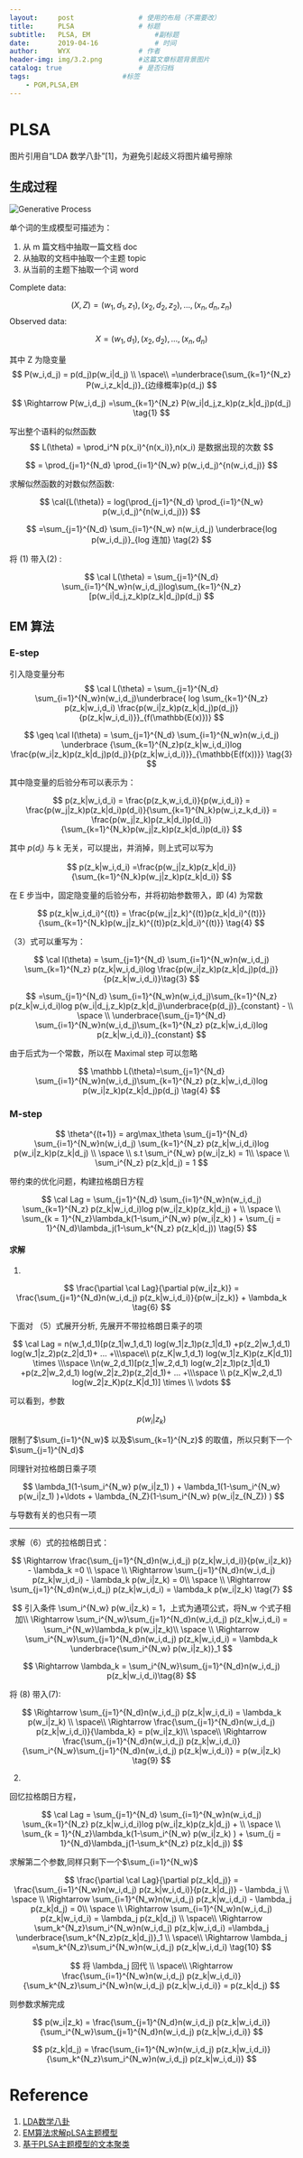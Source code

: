 ```yaml
---
layout:     post   				# 使用的布局（不需要改）
title:      PLSA 				# 标题 
subtitle:   PLSA, EM 				#副标题
date:       2019-04-16 				# 时间
author:     WYX 				# 作者
header-img: img/3.2.png 		#这篇文章标题背景图片
catalog: true 					# 是否归档
tags:						#标签
    - PGM,PLSA,EM
---
```


# PLSA

图片引用自“LDA 数学八卦”[1]，为避免引起歧义将图片编号擦除

## 生成过程

![Generative Process](https://0d077ef9e74d8.cdn.sohucs.com/rnSYPxW_png)



单个词的生成模型可描述为：

1. 从 m 篇文档中抽取一篇文档 doc
2. 从抽取的文档中抽取一个主题 topic
3. 从当前的主题下抽取一个词 word



Complete data:


$$
(X,Z) = (w_1,d_1,z_1),(x_2,d_2,z_2),...,(x_n,d_n,z_n)
$$
Observed data:


$$
X = (w_1,d_1),(x_2,d_2),...,(x_n,d_n)
$$


其中 Z 为隐变量
$$
P(w_i,d_j) = p(d_j)p(w_i|d_j) \\
\space\\
=\underbrace{\sum_{k=1}^{N_z} P(w_i,z_k|d_j)}_{边缘概率}p(d_j)
$$

$$
\Rightarrow P(w_i,d_j) =\sum_{k=1}^{N_z} P(w_i|d_j,z_k)p(z_k|d_j)p(d_j) \tag{1}
$$




写出整个语料的似然函数
$$
L(\theta) = \prod_i^N p(x_i)^{n(x_i)},n(x_i) 是数据出现的次数
$$

$$
= \prod_{j=1}^{N_d} \prod_{i=1}^{N_w} p(w_i,d_j)^{n(w_i,d_j)}
$$



求解似然函数的对数似然函数:


$$
\cal{L(\theta)} = log(\prod_{j=1}^{N_d} \prod_{i=1}^{N_w} p(w_i,d_j)^{n(w_i,d_j)})
$$

$$
=\sum_{j=1}^{N_d} \sum_{i=1}^{N_w} n(w_i,d_j) \underbrace{log p(w_i,d_j)}_{log 连加} \tag{2}
$$


将 (1) 带入(2) :


$$
\cal L(\theta) =  \sum_{j=1}^{N_d} \sum_{i=1}^{N_w}n(w_i,d_j)log\sum_{k=1}^{N_z} [p(w_i|d_j,z_k)p(z_k|d_j)p(d_j)
$$


## EM 算法

### E-step

引入隐变量分布
$$
\cal L(\theta) =  \sum_{j=1}^{N_d} \sum_{i=1}^{N_w}n(w_i,d_j)\underbrace{ log \sum_{k=1}^{N_z} p(z_k|w_i,d_i) \frac{p(w_i|z_k)p(z_k|d_j)p(d_j)}{p(z_k|w_i,d_i)}}_{f(\mathbb{E(x)})}
$$

$$
\geq \cal l(\theta) =  \sum_{j=1}^{N_d} \sum_{i=1}^{N_w}n(w_i,d_j) \underbrace {\sum_{k=1}^{N_z}p(z_k|w_i,d_i)log  \frac{p(w_i|z_k)p(z_k|d_j)p(d_j)}{p(z_k|w_i,d_i)}}_{\mathbb{E(f(x))}} \tag{3}
$$


其中隐变量的后验分布可以表示为：


$$
p(z_k|w_i,d_i) = \frac{p(z_k,w_i,d_i)}{p(w_i,d_i)} = \frac{p(w_j|z_k)p(z_k|d_i)p(d_i)}{\sum_{k=1}^{N_k}p(w_i,z_k,d_i)} = \frac{p(w_j|z_k)p(z_k|d_i)p(d_i)}{\sum_{k=1}^{N_k}p(w_j|z_k)p(z_k|d_i)p(d_i)}
$$


其中 $p(d_i)$ 与 k 无关，可以提出，并消掉，则上式可以写为


$$
p(z_k|w_i,d_i) =\frac{p(w_j|z_k)p(z_k|d_i)}{\sum_{k=1}^{N_k}p(w_j|z_k)p(z_k|d_i)}
$$


在 E 步当中，固定隐变量的后验分布，并将初始参数带入，即 (4) 为常数


$$
p(z_k|w_i,d_i)^{(t)} = \frac{p(w_j|z_k)^{(t)}p(z_k|d_i)^{(t)}}{\sum_{k=1}^{N_k}p(w_j|z_k)^{(t)}p(z_k|d_i)^{(t)}} \tag{4}
$$


（3）式可以重写为：


$$
\cal l(\theta) =  \sum_{j=1}^{N_d} \sum_{i=1}^{N_w}n(w_i,d_j) \sum_{k=1}^{N_z} p(z_k|w_i,d_i)log   \frac{p(w_i|z_k)p(z_k|d_j)p(d_j)}{p(z_k|w_i,d_i)}\tag{3}
$$

$$
=\sum_{j=1}^{N_d} \sum_{i=1}^{N_w}n(w_i,d_j)\sum_{k=1}^{N_z} p(z_k|w_i,d_i)log p(w_i|d_j,z_k)p(z_k|d_j)\underbrace{p(d_j)}_{constant} - \\ \space \\ \underbrace{\sum_{j=1}^{N_d} \sum_{i=1}^{N_w}n(w_i,d_j)\sum_{k=1}^{N_z} p(z_k|w_i,d_i)log p(z_k|w_i,d_i)}_{constant}
$$


由于后式为一个常数，所以在 Maximal step 可以忽略


$$
\mathbb L(\theta)=\sum_{j=1}^{N_d} \sum_{i=1}^{N_w}n(w_i,d_j)\sum_{k=1}^{N_z} p(z_k|w_i,d_i)log p(w_i|z_k)p(z_k|d_j)p(d_j) \tag{4}
$$




### M-step


$$
\theta^{(t+1)} = arg\max_\theta \sum_{j=1}^{N_d} \sum_{i=1}^{N_w}n(w_i,d_j) \sum_{k=1}^{N_z} p(z_k|w_i,d_i)log p(w_i|z_k)p(z_k|d_j) \\
\space \\
s.t \sum_i^{N_w} p(w_i|z_k) = 1\\
\space \\
\sum_i^{N_z} p(z_k|d_j) = 1
$$


带约束的优化问题，构建拉格朗日方程


$$
\cal Lag = \sum_{j=1}^{N_d} \sum_{i=1}^{N_w}n(w_i,d_j) \sum_{k=1}^{N_z} p(z_k|w_i,d_i)log p(w_i|z_k)p(z_k|d_j) + \\ \space \\ \sum_{k = 1}^{N_z}\lambda_k(1-\sum_i^{N_w} p(w_i|z_k) ) + \sum_{j = 1}^{N_d}\lambda_j(1-\sum_k^{N_z} p(z_k|d_j)) \tag{5}
$$


#### 求解

1. 


$$
\frac{\partial \cal Lag}{\partial p(w_i|z_k)} = \frac{\sum_{j=1}^{N_d}n(w_i,d_j) p(z_k|w_i,d_i)}{p(w_i|z_k)} + \lambda_k \tag{6}
$$


下面对 （5）式展开分析, 先展开不带拉格朗日乘子的项


$$
\cal Lag = n(w_1,d_1)[p(z_1|w_1,d_1) log(w_1|z_1)p(z_1|d_1) +p(z_2|w_1,d_1) log(w_1|z_2)p(z_2|d_1)+ ... +\\\space\\ p(z_K|w_1,d_1) log(w_1|z_K)p(z_K|d_1)] \times \\\space \\n(w_2,d_1)[p(z_1|w_2,d_1) log(w_2|z_1)p(z_1|d_1) +p(z_2|w_2,d_1) log(w_2|z_2)p(z_2|d_1)+ ... +\\\space \\ p(z_K|w_2,d_1) log(w_2|z_K)p(z_K|d_1)] \times
\\ \vdots
$$


可以看到，参数


$$
p(w_i|z_k)
$$


限制了$\sum_{i=1}^{N_w}$ 以及$\sum_{k=1}^{N_z}$ 的取值，所以只剩下一个$\sum_{j=1}^{N_d}$



同理针对拉格朗日乘子项


$$
\lambda_1(1-\sum_i^{N_w} p(w_i|z_1) ) + \lambda_1(1-\sum_i^{N_w} p(w_i|z_1) )+\ldots + \lambda_{N_Z}(1-\sum_i^{N_w} p(w_i|z_{N_Z}) )
$$


与导数有关的也只有一项

---

求解（6）式的拉格朗日式：


$$
\Rightarrow \frac{\sum_{j=1}^{N_d}n(w_i,d_j) p(z_k|w_i,d_i)}{p(w_i|z_k)} - \lambda_k =0 \\
\space \\
\Rightarrow \sum_{j=1}^{N_d}n(w_i,d_j) p(z_k|w_i,d_i) - \lambda_k p(w_i|z_k) = 0\\
\space \\
\Rightarrow \sum_{j=1}^{N_d}n(w_i,d_j) p(z_k|w_i,d_i) = \lambda_k p(w_i|z_k) \tag{7}
$$

$$
引入条件 \sum_i^{N_w} p(w_i|z_k) = 1，上式为通项公式，将N_w 个式子相加\\
\Rightarrow \sum_i^{N_w}\sum_{j=1}^{N_d}n(w_i,d_j) p(z_k|w_i,d_i) = \sum_i^{N_w}\lambda_k p(w_i|z_k)\\
\space \\ 
\Rightarrow \sum_i^{N_w}\sum_{j=1}^{N_d}n(w_i,d_j) p(z_k|w_i,d_i) = \lambda_k \underbrace{\sum_i^{N_w} p(w_i|z_k)}_1
$$

$$
\Rightarrow \lambda_k = \sum_i^{N_w}\sum_{j=1}^{N_d}n(w_i,d_j) p(z_k|w_i,d_i)\tag{8}
$$



将 (8) 带入(7):


$$
\Rightarrow \sum_{j=1}^{N_d}n(w_i,d_j) p(z_k|w_i,d_i) = \lambda_k p(w_i|z_k) \\
\space\\
\Rightarrow \frac{\sum_{j=1}^{N_d}n(w_i,d_j) p(z_k|w_i,d_i)}{\lambda_k} = p(w_i|z_k)\\
\space\\
\Rightarrow \frac{\sum_{j=1}^{N_d}n(w_i,d_j) p(z_k|w_i,d_i)}{\sum_i^{N_w}\sum_{j=1}^{N_d}n(w_i,d_j) p(z_k|w_i,d_i)} = p(w_i|z_k) \tag{9}
$$


2. 

回忆拉格朗日方程，


$$
\cal Lag = \sum_{j=1}^{N_d} \sum_{i=1}^{N_w}n(w_i,d_j) \sum_{k=1}^{N_z} p(z_k|w_i,d_i)log p(w_i|z_k)p(z_k|d_j) + \\ \space \\ \sum_{k = 1}^{N_z}\lambda_k(1-\sum_i^{N_w} p(w_i|z_k) ) + \sum_{j = 1}^{N_d}\lambda_j(1-\sum_k^{N_z} p(z_k|d_j))
$$




求解第二个参数,同样只剩下一个$\sum_{i=1}^{N_w}$


$$
\frac{\partial \cal Lag}{\partial p(z_k|d_j)} = \frac{\sum_{i=1}^{N_w}n(w_i,d_j) p(z_k|w_i,d_i)}{p(z_k|d_j)} - \lambda_j \\
\space \\
\Rightarrow \sum_{i=1}^{N_w}n(w_i,d_j) p(z_k|w_i,d_i) - \lambda_j p(z_k|d_j) = 0\\
\space \\
\Rightarrow \sum_{i=1}^{N_w}n(w_i,d_j) p(z_k|w_i,d_i) = \lambda_j p(z_k|d_j) \\
\space\\
\Rightarrow \sum_k^{N_z}\sum_i^{N_w}n(w_i,d_j) p(z_k|w_i,d_i) =\lambda_j \underbrace{\sum_k^{N_z}p(z_k|d_j)}_1 \\
\space\\
\Rightarrow \lambda_j =\sum_k^{N_z}\sum_i^{N_w}n(w_i,d_j) p(z_k|w_i,d_i) \tag{10}
$$

$$
将 \lambda_j 回代 \\
\space\\
\Rightarrow \frac{\sum_{i=1}^{N_w}n(w_i,d_j) p(z_k|w_i,d_i)}{\sum_k^{N_z}\sum_i^{N_w}n(w_i,d_j) p(z_k|w_i,d_i)} =  p(z_k|d_j)
$$


则参数求解完成


$$
p(w_i|z_k) = \frac{\sum_{j=1}^{N_d}n(w_i,d_j) p(z_k|w_i,d_i)}{\sum_i^{N_w}\sum_{j=1}^{N_d}n(w_i,d_j) p(z_k|w_i,d_i)}
$$

$$
p(z_k|d_j)  = \frac{\sum_{i=1}^{N_w}n(w_i,d_j) p(z_k|w_i,d_i)}{\sum_k^{N_z}\sum_i^{N_w}n(w_i,d_j) p(z_k|w_i,d_i)}
$$





# Reference

1. [LDA数学八卦](<http://bloglxm.oss-cn-beijing.aliyuncs.com/lda-LDA%E6%95%B0%E5%AD%A6%E5%85%AB%E5%8D%A6.pdf>)
2. [EM算法求解pLSA主题模型](<https://zhuanlan.zhihu.com/p/40877820>)
3. [基于PLSA主题模型的文本聚类](<https://my.oschina.net/keyven/blog/512500?fromerr=QsKV4jjX>)